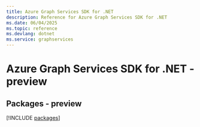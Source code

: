 ```yaml
---
title: Azure Graph Services SDK for .NET
description: Reference for Azure Graph Services SDK for .NET
ms.date: 06/04/2025
ms.topic: reference
ms.devlang: dotnet
ms.service: graphservices
---
```

# Azure Graph Services SDK for .NET - preview
## Packages - preview
[!INCLUDE [packages](graph-services-index.md)]